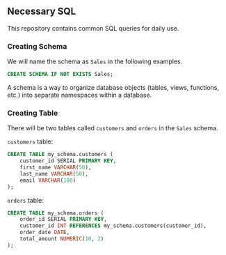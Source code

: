 ## Necessary SQL
This repository contains common SQL queries for daily use.

### Creating Schema
We will name the schema as `Sales` in the following examples.
```sql
CREATE SCHEMA IF NOT EXISTS Sales;
```
A schema is a way to organize database objects (tables, views, functions, etc.) into separate namespaces within a database. 

### Creating Table
There will be two tables called `customers` and `orders` in the `Sales` schema.

`customers` table:
```sql
CREATE TABLE my_schema.customers (
    customer_id SERIAL PRIMARY KEY,
    first_name VARCHAR(50),
    last_name VARCHAR(50),
    email VARCHAR(100)
);
```
`orders` table:
```sql
CREATE TABLE my_schema.orders (
    order_id SERIAL PRIMARY KEY,
    customer_id INT REFERENCES my_schema.customers(customer_id),
    order_date DATE,
    total_amount NUMERIC(10, 2)
);
```




